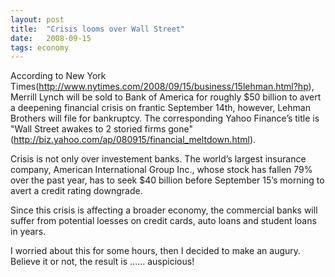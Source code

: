 ```yaml
---
layout: post
title:  "Crisis looms over Wall Street"
date:   2008-09-15
tags: economy
---
```

According to New York Times(http://www.nytimes.com/2008/09/15/business/15lehman.html?hp), Merrill Lynch will be sold to Bank of America for roughly $50 billion to avert a deepening financial crisis on frantic September 14th, however, Lehman Brothers will file for bankruptcy. The corresponding Yahoo Finance’s title is "Wall Street awakes to 2 storied firms gone"(http://biz.yahoo.com/ap/080915/financial_meltdown.html).

Crisis is not only over investement banks. The world’s largest insurance company, American International Group Inc., whose stock has fallen 79% over the past year, has to seek $40 billion before September 15’s morning to avert a credit rating downgrade.

Since this crisis is affecting a broader economy, the commercial banks will suffer from potential loesses on credit cards, auto loans and student loans in years.

I worried about this for some hours, then I decided to make an augury. Believe it or not, the result is ...... auspicious!
